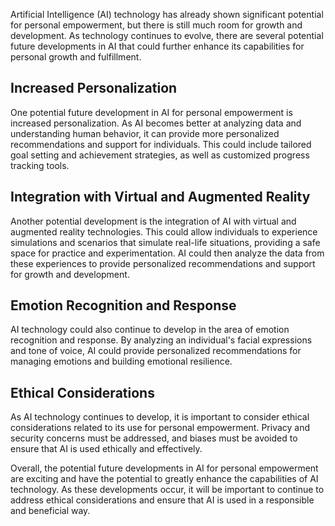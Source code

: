 

Artificial Intelligence (AI) technology has already shown significant potential for personal empowerment, but there is still much room for growth and development. As technology continues to evolve, there are several potential future developments in AI that could further enhance its capabilities for personal growth and fulfillment.

Increased Personalization
-------------------------

One potential future development in AI for personal empowerment is increased personalization. As AI becomes better at analyzing data and understanding human behavior, it can provide more personalized recommendations and support for individuals. This could include tailored goal setting and achievement strategies, as well as customized progress tracking tools.

Integration with Virtual and Augmented Reality
----------------------------------------------

Another potential development is the integration of AI with virtual and augmented reality technologies. This could allow individuals to experience simulations and scenarios that simulate real-life situations, providing a safe space for practice and experimentation. AI could then analyze the data from these experiences to provide personalized recommendations and support for growth and development.

Emotion Recognition and Response
--------------------------------

AI technology could also continue to develop in the area of emotion recognition and response. By analyzing an individual's facial expressions and tone of voice, AI could provide personalized recommendations for managing emotions and building emotional resilience.

Ethical Considerations
----------------------

As AI technology continues to develop, it is important to consider ethical considerations related to its use for personal empowerment. Privacy and security concerns must be addressed, and biases must be avoided to ensure that AI is used ethically and effectively.

Overall, the potential future developments in AI for personal empowerment are exciting and have the potential to greatly enhance the capabilities of AI technology. As these developments occur, it will be important to continue to address ethical considerations and ensure that AI is used in a responsible and beneficial way.
